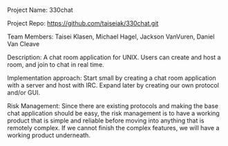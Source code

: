Project Name: 330chat
  
Project Repo: https://github.com/taiseiak/330chat.git

Team Members: Taisei Klasen, Michael Hagel, Jackson VanVuren, Daniel Van Cleave

Description: A chat room application for UNIX. Users can create and host a room, and join to chat in real time.

Implementation approach: Start small by creating a chat room application
with a server and host with IRC. Expand later by creating our own protocol and/or GUI.

Risk Management: Since there are existing protocols and making the base chat application should be easy,
the risk management is to have a working product that is simple and reliable before moving into anything
that is remotely complex. If we cannot finish the complex features, we will have a working product underneath.
